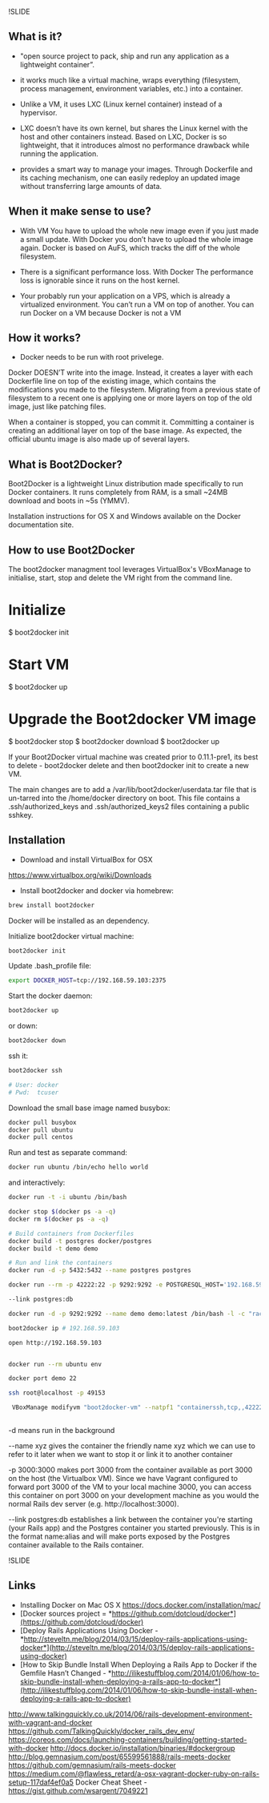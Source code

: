!SLIDE

## What is it?

* "open source project to pack, ship and run any application as a lightweight container”. 
 
* it works much like a virtual machine, wraps everything (filesystem, process management, environment variables, etc.) 
into a container. 

* Unlike a VM, it uses LXC (Linux kernel container) instead of a hypervisor. 

* LXC doesn’t have its own kernel, but shares the Linux kernel with the host and other containers instead. Based on LXC, 
Docker is so lightweight, that it introduces almost no performance drawback while running the application.

* provides a smart way to manage your images. Through Dockerfile and its caching mechanism, one can easily redeploy 
an updated image without transferring large amounts of data.


## When it make sense to use?

* With VM You have to upload the whole new image even if you just made a small update. With Docker
you don’t have to upload the whole image again. Docker is based on AuFS, which tracks the diff of the whole filesystem.

* There is a significant performance loss. With Docker The performance loss is ignorable since it runs on the host kernel.

* Your probably run your application on a VPS, which is already a virtualized environment. 
You can’t run a VM on top of another. You can run Docker on a VM because Docker is not a VM

## How it works?

* Docker needs to be run with root privelege.

Docker DOESN’T write into the image. Instead, it creates a layer with each Dockerfile line on top of the existing image, 
which contains the modifications you made to the filesystem. Migrating from a previous state of filesystem to 
a recent one is applying one or more layers on top of the old image, just like patching files.

When a container is stopped, you can commit it. Committing a container is creating an additional layer on top 
of the base image. As expected, the official ubuntu image is also made up of several layers.

## What is Boot2Docker?

Boot2Docker is a lightweight Linux distribution made specifically to run Docker containers. It runs 
completely from RAM, is a small ~24MB download and boots in ~5s (YMMV).

Installation instructions for OS X and Windows available on the Docker documentation site.

## How to use Boot2Docker

The boot2docker managment tool leverages VirtualBox's VBoxManage to initialise, start, stop and delete 
the VM right from the command line.

# Initialize

$ boot2docker init

# Start VM

$ boot2docker up

# Upgrade the Boot2docker VM image

$ boot2docker stop
$ boot2docker download
$ boot2docker up

If your Boot2Docker virtual machine was created prior to 0.11.1-pre1, its best to delete - 
boot2docker delete and then boot2docker init to create a new VM.

The main changes are to add a /var/lib/boot2docker/userdata.tar file that is un-tarred 
into the /home/docker directory on boot. This file contains a .ssh/authorized_keys and .ssh/authorized_keys2 
files containing a public sshkey.

## Installation

* Download and install VirtualBox for OSX

https://www.virtualbox.org/wiki/Downloads

* Install boot2docker and docker via homebrew:

```bash
brew install boot2docker
```
Docker will be installed as an dependency.

Initialize boot2docker virtual machine:

```bash
boot2docker init
```

Update .bash_profile file:


```bash
export DOCKER_HOST=tcp://192.168.59.103:2375
```

Start the docker daemon:

```bash
boot2docker up
```

or down:

```bash
boot2docker down
```

ssh it:

```bash
boot2docker ssh

# User: docker
# Pwd:  tcuser
```

Download the small base image named busybox:

```bash
docker pull busybox
docker pull ubuntu
docker pull centos
```

Run and test as separate command:

```bash
docker run ubuntu /bin/echo hello world
```

and interactively:


```bash
docker run -t -i ubuntu /bin/bash
```

```bash
docker stop $(docker ps -a -q)
docker rm $(docker ps -a -q)

# Build containers from Dockerfiles
docker build -t postgres docker/postgres
docker build -t demo demo

# Run and link the containers
docker run -d -p 5432:5432 --name postgres postgres

docker run --rm -p 42222:22 -p 9292:9292 -e POSTGRESQL_HOST='192.168.59.103' --name demo demo:latest /bin/bash -l -c "rackup"

--link postgres:db

docker run -d -p 9292:9292 --name demo demo:latest /bin/bash -l -c "rackup"
``` 
 
```bash
boot2docker ip # 192.168.59.103

open http://192.168.59.103


docker run --rm ubuntu env

docker port demo 22

ssh root@localhost -p 49153

 VBoxManage modifyvm "boot2docker-vm" --natpf1 "containerssh,tcp,,42222,,42222"
 
```



-d means run in the background

--name xyz gives the container the friendly name xyz which we can use to refer to it later when we want to 
stop it or link it to another container

-p 3000:3000 makes port 3000 from the container available as port 3000 on the host (the Virtualbox VM). Since we have Vagrant configured to forward port 3000 of the VM to your local machine 3000, you can access this container on port 3000 on your development machine as you would the normal Rails dev server (e.g. http://localhost:3000).

--link postgres:db establishes a link between the container you're starting (your Rails app) and the 
Postgres container you started previously. This is in the format name:alias and will make ports exposed by the 
Postgres container available to the Rails container.



!SLIDE

## Links

* Installing Docker on Mac OS X https://docs.docker.com/installation/mac/
* [Docker sources project = *https://github.com/dotcloud/docker*](https://github.com/dotcloud/docker)
* [Deploy Rails Applications Using Docker - *http://steveltn.me/blog/2014/03/15/deploy-rails-applications-using-docker*](http://steveltn.me/blog/2014/03/15/deploy-rails-applications-using-docker)
* [How to Skip Bundle Install When Deploying a Rails App to Docker if the Gemfile Hasn’t Changed - *http://ilikestuffblog.com/2014/01/06/how-to-skip-bundle-install-when-deploying-a-rails-app-to-docker*](http://ilikestuffblog.com/2014/01/06/how-to-skip-bundle-install-when-deploying-a-rails-app-to-docker)


http://www.talkingquickly.co.uk/2014/06/rails-development-environment-with-vagrant-and-docker
https://github.com/TalkingQuickly/docker_rails_dev_env/
https://coreos.com/docs/launching-containers/building/getting-started-with-docker
http://docs.docker.io/installation/binaries/#dockergroup
http://blog.gemnasium.com/post/65599561888/rails-meets-docker
https://github.com/gemnasium/rails-meets-docker
https://medium.com/@flawless_retard/a-osx-vagrant-docker-ruby-on-rails-setup-117daf4ef0a5
Docker Cheat Sheet - https://gist.github.com/wsargent/7049221

